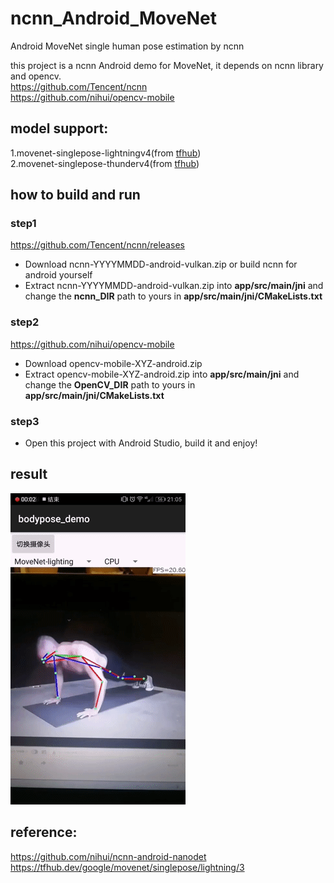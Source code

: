 # ncnn_Android_MoveNet
Android MoveNet single human pose estimation by ncnn

this project is a ncnn Android demo for MoveNet, it depends on ncnn library and opencv.  
https://github.com/Tencent/ncnn  
https://github.com/nihui/opencv-mobile
## model support:  
1.movenet-singlepose-lightningv4(from [tfhub](https://tfhub.dev/google/movenet/singlepose/lightning/4))    
2.movenet-singlepose-thunderv4(from [tfhub](https://tfhub.dev/google/movenet/singlepose/thunder/4))  

## how to build and run
### step1
https://github.com/Tencent/ncnn/releases

* Download ncnn-YYYYMMDD-android-vulkan.zip or build ncnn for android yourself
* Extract ncnn-YYYYMMDD-android-vulkan.zip into **app/src/main/jni** and change the **ncnn_DIR** path to yours in **app/src/main/jni/CMakeLists.txt**

### step2
https://github.com/nihui/opencv-mobile

* Download opencv-mobile-XYZ-android.zip
* Extract opencv-mobile-XYZ-android.zip into **app/src/main/jni** and change the **OpenCV_DIR** path to yours in **app/src/main/jni/CMakeLists.txt**

### step3
* Open this project with Android Studio, build it and enjoy!
## result  
![](result.gif)  
## reference:  
https://github.com/nihui/ncnn-android-nanodet  
https://tfhub.dev/google/movenet/singlepose/lightning/3  
